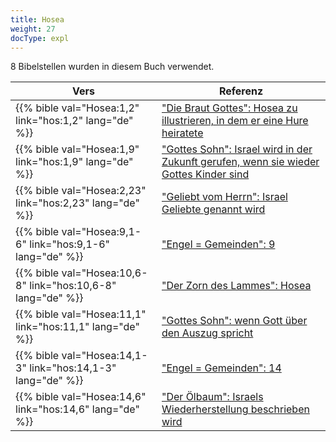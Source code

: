 ```yaml
---
title: Hosea
weight: 27
docType: expl
---
```


8 Bibelstellen wurden in diesem Buch verwendet.

| Vers | Referenz |
|-------|-----------|
| {{% bible val="Hosea:1,2" link="hos:1,2" lang="de" %}} | ["Die Braut Gottes": Hosea zu illustrieren, in dem er eine Hure heiratete](../exampleSite/content/expl/../expl/background/israel/the-church-is-part-of-israel#67c0) |
| {{% bible val="Hosea:1,9" link="hos:1,9" lang="de" %}} | ["Gottes Sohn": Israel wird in der Zukunft gerufen, wenn sie wieder Gottes Kinder sind](../exampleSite/content/expl/../expl/background/israel/the-church-is-part-of-israel#db2c) |
| {{% bible val="Hosea:2,23" link="hos:2,23" lang="de" %}} | ["Geliebt vom Herrn":  Israel Geliebte genannt wird](../exampleSite/content/expl/../expl/background/israel/the-church-is-part-of-israel#e326) |
| {{% bible val="Hosea:9,1-6" link="hos:9,1-6" lang="de" %}} | ["Engel = Gemeinden": 9](../exampleSite/content/expl/../expl/content/letters/the-angel-of-the-churches#ab47) |
| {{% bible val="Hosea:10,6-8" link="hos:10,6-8" lang="de" %}} | ["Der Zorn des Lammes": Hosea](../exampleSite/content/expl/../expl/content/seals/the-wrath-of-the-lamb#435e) |
| {{% bible val="Hosea:11,1" link="hos:11,1" lang="de" %}} | ["Gottes Sohn": wenn Gott über den Auszug spricht](../exampleSite/content/expl/../expl/background/israel/the-church-is-part-of-israel#db2c) |
| {{% bible val="Hosea:14,1-3" link="hos:14,1-3" lang="de" %}} | ["Engel = Gemeinden": 14](../exampleSite/content/expl/../expl/content/letters/the-angel-of-the-churches#ab47) |
| {{% bible val="Hosea:14,6" link="hos:14,6" lang="de" %}} | ["Der Ölbaum": Israels Wiederherstellung beschrieben wird](../exampleSite/content/expl/../expl/background/israel/the-church-is-part-of-israel#b358) |
